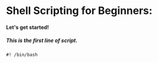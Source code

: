 # Shell Scripting for Beginners:
#### Let's get started!

##### This is the first line of script.
```
#! /bin/bash
```